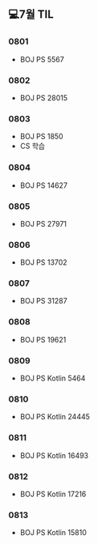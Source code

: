 ## 💻7월 TIL

### 0801
  * BOJ PS 5567

### 0802
  * BOJ PS 28015

### 0803
  * BOJ PS 1850
  * CS 학습

### 0804
  * BOJ PS 14627

### 0805
  * BOJ PS 27971

### 0806
  * BOJ PS 13702

### 0807
  * BOJ PS 31287

### 0808
  * BOJ PS 19621

### 0809
  * BOJ PS Kotlin 5464

### 0810
  * BOJ PS Kotlin 24445

### 0811
  * BOJ PS Kotlin 16493

### 0812
  * BOJ PS Kotlin 17216

### 0813
  * BOJ PS Kotlin 15810